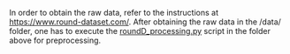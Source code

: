 In order to obtain the raw data, refer to the instructions at https://www.round-dataset.com/.
After obtaining the raw data in the /data/ folder, one has to execute the [roundD_processing.py](https://github.com/julianschumann/General-Framework/blob/main/Framework/Data_sets/RounD_round_about/RounD_processing.py) script in the folder above for preprocessing.
